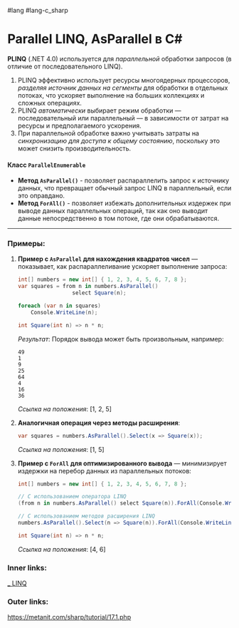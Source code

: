 #lang #lang-c_sharp 

# Parallel LINQ, AsParallel в C#

**PLINQ** (.NET 4.0) используется для *параллельной* обработки запросов (в отличие от последовательного LINQ).
1. PLINQ эффективно использует ресурсы многоядерных процессоров, *разделяя источник данных на сегменты* для обработки в отдельных потоках, что ускоряет выполнение на больших коллекциях и сложных операциях. 
2. PLINQ *автоматически* выбирает режим обработки — последовательный или параллельный — в зависимости от затрат на ресурсы и предполагаемого ускорения.
3. При параллельной обработке важно учитывать затраты на *синхронизацию для доступа к общему состоянию*, поскольку это может снизить производительность.

#### Класс `ParallelEnumerable`
- **Метод `AsParallel()`** - позволяет распараллелить запрос к источнику данных, что превращает обычный запрос LINQ в параллельный, если это оправдано.
- **Метод `ForAll()`** - позволяет избежать дополнительных издержек при выводе данных параллельных операций, так как оно выводит данные непосредственно в том потоке, где они обрабатываются.

---

### Примеры:

1. **Пример с `AsParallel` для нахождения квадратов чисел** — показывает, как распараллеливание ускоряет выполнение запроса:
    ```csharp
    int[] numbers = new int[] { 1, 2, 3, 4, 5, 6, 7, 8 };
    var squares = from n in numbers.AsParallel()
                     select Square(n);

    foreach (var n in squares)
        Console.WriteLine(n);

    int Square(int n) => n * n;
    ```
   *Результат*: Порядок вывода может быть произвольным, например:
   ```
   49
   1
   9
   25
   64
   4
   16
   36
   ```
   *Ссылка на положения*: [1, 2, 5]

2. **Аналогичная операция через методы расширения**:
    ```csharp
    var squares = numbers.AsParallel().Select(x => Square(x));
    ```
   *Ссылка на положения*: [1, 5]

3. **Пример с `ForAll` для оптимизированного вывода** — минимизирует издержки на перебор данных из параллельных потоков:
    ```csharp
    int[] numbers = new int[] { 1, 2, 3, 4, 5, 6, 7, 8 };

    // С использованием оператора LINQ
    (from n in numbers.AsParallel() select Square(n)).ForAll(Console.WriteLine);

    // С использованием методов расширения LINQ
    numbers.AsParallel().Select(n => Square(n)).ForAll(Console.WriteLine);

    int Square(int n) => n * n;
    ```
   *Ссылка на положения*: [4, 6]

### Inner links:
[_ LINQ](1.%20Languages/C-sharp/Базы%20данных/LINQ/_%20LINQ.md)

### Outer links:
https://metanit.com/sharp/tutorial/17.1.php